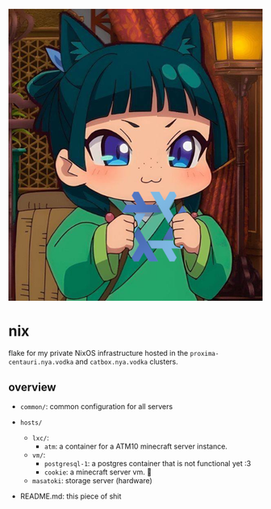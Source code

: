 ![img](assets/img.png)

# nix

flake for my private NixOS infrastructure hosted in the `proxima-centauri.nya.vodka` and `catbox.nya.vodka` clusters.

## overview 

- `common/`: common configuration for all servers
- `hosts/`
    - `lxc/`:
        - `atm`: a container for a ATM10 minecraft server instance.
    - `vm/`:
        - `postgresql-1`: a postgres container that is not functional yet :3
        - `cookie`: a minecraft server vm. 🍪
    - `masatoki`: storage server (hardware)

- README.md: this piece of shit

